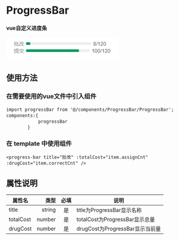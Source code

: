# ProgressBar
#### vue自定义进度条
![样图](./pic/demo.png)
## 使用方法
### 在需要使用的vue文件中引入组件
```
import progressBar from '@/components/ProgressBar/ProgressBar';
components:{
			progressBar
		}
```
### 在 template 中使用组件
```
<progress-bar title="批改" :totalCost="item.assignCnt" :drugCost="item.correctCnt" /> 
```

## 属性说明
| 属性名        | 类型    |  必填  | 说明|
| --------   | -----:   | :----: |--------|
| title        | string     |   是    |title为ProgressBar显示名称 |
| totalCost        | number     |   是    |totalCost为ProgressBar显示总量 |
| drugCost        | number     |   是    |drugCost为ProgressBar显示当前量 |
